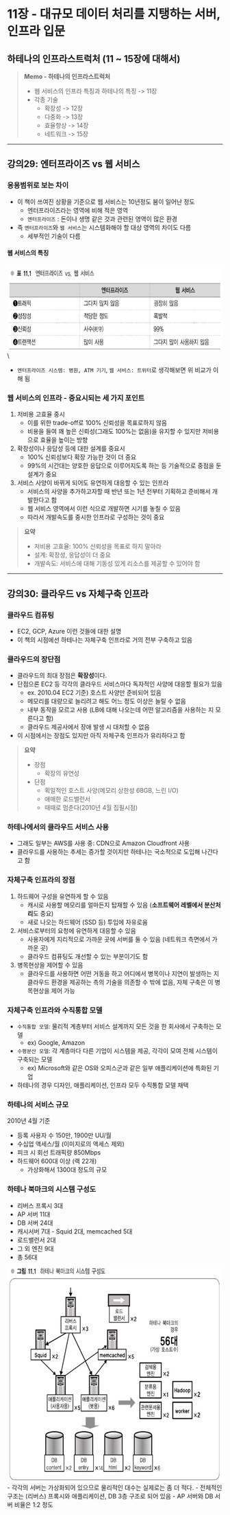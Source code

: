 # 11장 - 대규모 데이터 처리를 지탱하는 서버, 인프라 입문
## 하테나의 인프라스트럭처 (11 ~ 15장에 대해서)
> **Memo - 하테나의 인프라스트럭처**
> - 웹 서비스의 인프라 특징과 하테나의 특징 -> 11장
> - 각종 기술
> 	- 확장성 -> 12장
> 	- 다중화 -> 13장
> 	- 효율향상 -> 14장
> 	- 네트워크 -> 15장

- - -
## 강의29: 엔터프라이즈 vs 웹 서비스
### 응용범위로 보는 차이
- 이 책이 쓰여진 상황을 기준으로 웹 서비스는 10년정도 붐이 일어난 정도
	- 엔터프라이즈라는 영역에 비해 적은 영역
	- `엔터프라이즈` : 돈이나 생명 같은 것과 관련된 영역이 많은 환경
- 즉 `엔터프라이즈`와 `웹 서비스`는 시스템화해야 할 대상 영역의 차이도 다름
	- 세부적인 기술이 다름

#### 웹 서비스의 특징
<img src="../image/IMG_1648.jpeg" width="700" height="200"> \
- `엔터프라이즈 시스템: 병원, ATM 기기`, `웹 서비스: 트위터`로 생각해보면 위 비교가 이해 됨

### 웹 서비스의 인프라 - 중요시되는 세 가지 포인트
1. 저비용 고효율 중시
	- 이를 위한 trade-off로 100% 신뢰성을 목표로하지 않음
	- 비용을 들여 꽤 높은 신뢰성(그래도 100%는 없음)을 유지할 수 있지만 저비용으로 효율을 높이는 방향
2. 확장성이나 응답성 등에 대한 설계를 중요시
	- 100% 신뢰성보다 확장 가능한 것이 더 중요
	- 99%의 시간대는 양호한 응답으로 이루어지도록 하는 등 기술적으로 중점을 둔 설계가 중요
3. 서비스 사양이 바뀌게 되어도 유연하게 대응할 수 있는 인프라
	- 서비스의 사양을 추가하고자할 때 반년 또는 1년 전부터 기획하고 준비해서 개발한다고 함
	- 웹 서비스 영역에서 이런 식으로 개발하면 시기를 놓칠 수 있음
	- 따라서 개발속도를 중시한 인프라로 구성하는 것이 중요

> **요약**
> - 저비용 고효율: 100% 신뢰성을 목표로 하지 말아라
> - 설계: 확장성, 응답성이 더 중요
> - 개발속도: 서비스에 대해 기동성 있게 리소스를 제공할 수 있어야 함

- - -
## 강의30: 클라우드 vs 자체구축 인프라
### 클라우드 컴퓨팅
- EC2, GCP, Azure 이런 것들에 대한 설명
- 이 책의 시점에선 하테나는 자체구축 인프라로 거의 전부 구축하고 있음

### 클라우드의 장단점
- 클라우드의 최대 장점은 **확장성**이다.
- 단점으론 EC2 등 각각의 클라우드 서비스마다 독자적인 사양에 대응할 필요가 있음
	- ex. 2010.04 EC2 기준) 호스트 사양만 준비되어 있음
	- 메모리를 대량으로 늘리려고 해도 어느 정도 이상은 늘릴 수 없음
	- 내부 동작을 모르고 사용 (LB에 대해 나오는데 어떤 알고리즘을 사용하는 지 모른다고 함)
	- 클라우드 제공사에서 장애 발생 시 대처할 수 없음
- 이 시점에서는 장점도 있지만 아직 자체구축 인프라가 유리하다고 함

> **요약**
> - 장점
> 	- 확장의 유연성
> - 단점
> 	- 획일적인 호스트 사양(메모리 상한성 68GB, 느린 I/O)
> 	- 애매한 로드밸런서
> 	- 때때로 멈춘다(2010년 4월 집필시점)

### 하테나에서의 클라우드 서비스 사용
- 그래도 일부는 AWS를 사용 중: CDN으로 Amazon Cloudfront 사용
- 클라우드를 사용하는 추세는 증가할 것이지만 하테나는 국소적으로 도입해 나간다고 함

### 자체구축 인프라의 장점
1. 하드웨어 구성을 유연하게 할 수 있음
	- 캐시로 사용할 메모리를 얼마든지 탑재할 수 있음 (**소프트웨어 레벨에서 분산처리**도 중요)
	- 새로 나오는 하드웨어 (SSD 등) 투입에 자유로움
2. 서비스로부터의 요청에 유연하게 대응할 수 있음
	- 사용자에게 지리적으로 가까운 곳에 서버를 둘 수 있음 (네트워크 측면에서 가까운 곳)
	- 클라우드 컴퓨팅도 개선할 수 있는 부분이기도 함
3. 병목현상을 제어할 수 있음
	- 클라우드를 사용하면 어떤 거동을 하고 어디에서 병목이나 지연이 발생하는 지 클라우드 환경을 제공하는 측의 기술을 의존할 수 밖에 없음, 자체 구축은 이 병목현상을 제어 가능

### 자체구축 인프라와 수직통합 모델
- `수직통합 모델`: 물리적 계층부터 서비스 설계까지 모든 것을 한 회사에서 구축하는 모델
	- ex) Google, Amazon
- `수평분산 모델`: 각 계층마다 다른 기업이 시스템을 제공, 각각이 모여 전체 시스템이 구축되는 모델
	- ex) Microsoft와 같은 OS와 오피스군과 같은 일부 애플리케이션에 특화된 기업
- 하테나의 경우 디자인, 애플리케이션, 인프라 모두 수직통합 모델 채택

### 하테나의 서비스 규모
2010년 4월 기준
- 등록 사용자 수 150만, 1900만 UU/월
- 수십업 액세스/월 (이미지로의 액세스 제외)
- 피크 시 회선 트래픽량 850Mbps
- 하드웨어 600대 이상 (랙 22개)
	- 가상화해서 1300대 정도의 규모

### 하테나 북마크의 시스템 구성도
- 리버스 프록시 3대
- AP 서버 11대
- DB 서버 24대
- 캐시서버 7대 - Squid 2대, memcached 5대
- 로드밸런서 2대
- 그 외 엔진 9대
- 총 56대
<img src="../image/IMG_1649.jpeg" width="700" height="500">
- 각각의 서버는 가상화되어 있으므로 물리적인 대수는 실제로는 좀 더 적다.
- 전체적인 구조는 (리버스) 프록시와 애플리케이션, DB 3층 구조로 되어 있음
- AP 서버와 DB 서버 비율은 1:2 정도

